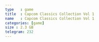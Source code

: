 ```yaml
---
type   : game
title  : Capcom Classics Collection Vol 1
name   : Capcom Classics Collection Vol 1
categories: [game]
size : 2.3 GB
telegram: 232
---
```



